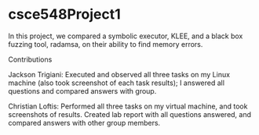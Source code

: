 # csce548Project1
In this project, we compared a symbolic executor, KLEE, and a black box fuzzing tool, radamsa, on their ability to find memory errors.

Contributions

Jackson Trigiani: Executed and observed all three tasks on my Linux machine (also took screenshot of each task results); I answered all questions and compared answers with group.

Christian Loftis: Performed all three tasks on my virtual machine, and took screenshots of results. Created lab report with all questions answered, and compared answers with other group members.
